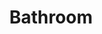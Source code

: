 ---
draft: true
template: spaces-single
slug: /spaces/bathroom
order: 99
spaceId: Ed1-B--1
map: 
  building: 1
  floor: B
  color: '#fff'
  svgPath: ''
title: Bathroom
# subtitle: xyz
# cover:
#   image: ./photos/xyz.jpg
---